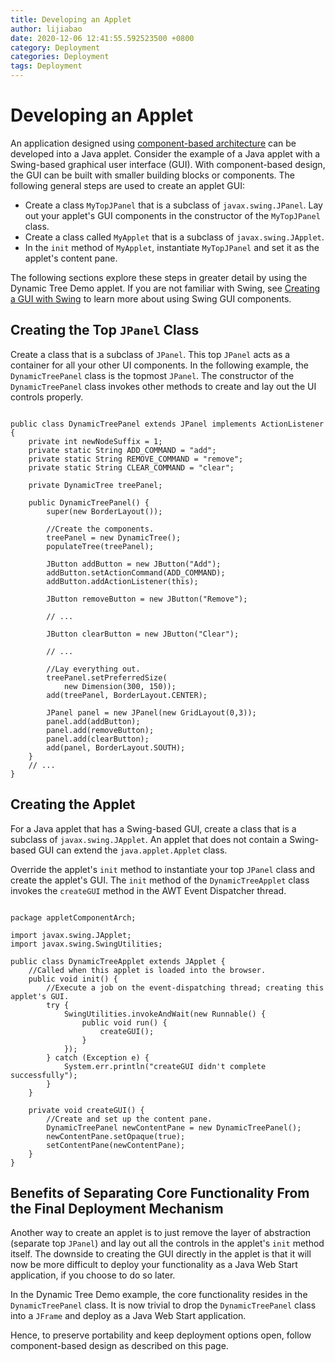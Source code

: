 ```yaml
---
title: Developing an Applet
author: lijiabao
date: 2020-12-06 12:41:55.592523500 +0800
category: Deployment
categories: Deployment
tags: Deployment
---
```


# Developing an Applet

An application designed using 
[component-based architecture](../index.html#componentBasedArch) can be developed into a Java applet. Consider the example of a Java applet with a Swing-based graphical user interface (GUI). With component-based design, the GUI can be built with smaller building blocks or components. The following general steps are used to create an applet GUI:

- Create a class `MyTopJPanel` that is a subclass of `javax.swing.JPanel`. Lay out your applet's GUI components in the constructor of the `MyTopJPanel` class.
- Create a class called `MyApplet` that is a subclass of `javax.swing.JApplet`.
- In the `init` method of `MyApplet`, instantiate `MyTopJPanel` and set it as the applet's content pane.

The following sections explore these steps in greater detail by using the Dynamic Tree Demo applet.  If you are not familiar with Swing, see 
[Creating a GUI with Swing](../../uiswing/index.html) to learn more about using Swing GUI components.

## Creating the Top `JPanel` Class

Create a class that is a subclass of `JPanel`. This top `JPanel` acts as a container for all your other UI components. In the following example, the `DynamicTreePanel` class is the topmost `JPanel`. The constructor of the `DynamicTreePanel` class invokes other methods to create and lay out the UI controls properly.

```

public class DynamicTreePanel extends JPanel implements ActionListener {
    private int newNodeSuffix = 1;
    private static String ADD_COMMAND = "add";
    private static String REMOVE_COMMAND = "remove";
    private static String CLEAR_COMMAND = "clear";
    
    private DynamicTree treePanel;

    public DynamicTreePanel() {
        super(new BorderLayout());
        
        //Create the components.
        treePanel = new DynamicTree();
        populateTree(treePanel);

        JButton addButton = new JButton("Add");
        addButton.setActionCommand(ADD_COMMAND);
        addButton.addActionListener(this);
        
        JButton removeButton = new JButton("Remove");
        
        // ...
        
        JButton clearButton = new JButton("Clear");
        
        // ...
        
        //Lay everything out.
        treePanel.setPreferredSize(
            new Dimension(300, 150));
        add(treePanel, BorderLayout.CENTER);

        JPanel panel = new JPanel(new GridLayout(0,3));
        panel.add(addButton);
        panel.add(removeButton); 
        panel.add(clearButton);
        add(panel, BorderLayout.SOUTH);
    }
    // ...
}

```

## Creating the Applet

For a Java applet that has a Swing-based GUI, create a class that is a subclass of `javax.swing.JApplet`. An applet that does not contain a Swing-based GUI can extend the `java.applet.Applet` class.

Override the applet's `init` method to instantiate your top `JPanel` class and create the applet's GUI. The `init` method of the `DynamicTreeApplet` class invokes the `createGUI` method in the AWT Event Dispatcher thread.

```

package appletComponentArch;

import javax.swing.JApplet;
import javax.swing.SwingUtilities;

public class DynamicTreeApplet extends JApplet {
    //Called when this applet is loaded into the browser.
    public void init() {
        //Execute a job on the event-dispatching thread; creating this applet's GUI.
        try {
            SwingUtilities.invokeAndWait(new Runnable() {
                public void run() {
                    createGUI();
                }
            });
        } catch (Exception e) { 
            System.err.println("createGUI didn't complete successfully");
        }
    }
    
    private void createGUI() {
        //Create and set up the content pane.
        DynamicTreePanel newContentPane = new DynamicTreePanel();
        newContentPane.setOpaque(true); 
        setContentPane(newContentPane);        
    }        
}

```

## Benefits of Separating Core Functionality From the Final Deployment Mechanism

Another way to create an applet is to just remove the layer of abstraction (separate top `JPanel`) and lay out all the controls in the applet's `init` method itself. The downside to creating the GUI directly in the applet is that it will now be more difficult to deploy your functionality as a Java Web Start application, if you choose to do so later.

In the Dynamic Tree Demo example, the core functionality resides in the `DynamicTreePanel` class. It is now trivial to drop the `DynamicTreePanel` class into a `JFrame` and deploy as a Java Web Start application.

Hence, to preserve portability and keep deployment options open, follow component-based design as described on this page.
